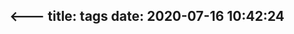 <!-- ---
title: 标签
date: 2020-07-16 10:42:24
type: "tags"
--- -->

<---
title: tags
date: 2020-07-16 10:42:24
---
